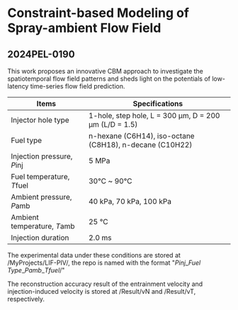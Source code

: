 # Constraint-based Modeling of Spray-ambient Flow Field
## 2024PEL-0190 

This work proposes an innovative CBM approach to investigate the spatiotemporal flow field patterns and sheds light on the potentials of low-latency time-series flow field prediction.

| Items                       | Specifications                                               |
| --------------------------- | ------------------------------------------------------------ |
| Injector hole type          | 1-hole, step hole, L = 300 μm, D = 200 μm (L/D = 1.5) |
| Fuel type                   | n-hexane (C6H14),  iso-octane (C8H18), n-decane (C10H22)     |
| Injection pressure, *P*inj  | 5 MPa                                                        |
| Fuel temperature, *T*fuel   | 30℃ ~ 90℃                                                    |
| Ambient pressure, *P*amb    | 40 kPa, 70 kPa, 100 kPa                                      |
| Ambient temperature, *T*amb | 25 ℃                                                         |
| Injection duration          | 2.0 ms                                                       |

The experimental data under these conditions are stored at /MyProjects/LIF-PIV/, the repo is named with the format "*Pinj*\_*Fuel Type*\_*Pamb*\_*Tfuel*/"

The reconstruction accuracy result of the entrainment velocity and injection-induced velocity is stored at /Result/vN and /Result/vT, respectively.



